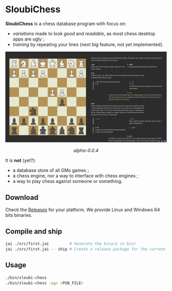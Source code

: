 # SloubiChess

**SloubiChess** is a chess database program with focus on:
- *variations* made to look *good* and *readable*, as most chess desktop apps are ugly ;
- *training* by repeating your lines (next big feature, not yet implemented).

![](./docs/images/alpha-0.0.4.png)
<p align="center">
<em>alpha-0.0.4</em>
</p>

It is **not** (yet?):
- a database store of all GMs games ;
- a chess engine, nor a way to interface with chess engines ;
- a way to play chess against someone or something.

## Download

Check the [Releases](https://github.com/Breush/sloubi-chess/releases) for your platform. We provide Linux and Windows 64 bits binaries.

## Compile and ship

```bash
jai ./src/first.jai         # Generate the binary in bin/
jai ./src/first.jai -- ship # Create a release package for the current platform in releases/
```

## Usage

```bash
./bin/sloubi-chess
./bin/sloubi-chess -pgn <PGN_FILE>
```
